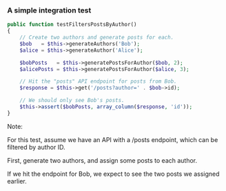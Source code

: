 ### A simple integration test

```php
public function testFiltersPostsByAuthor()
{
    // Create two authors and generate posts for each.
    $bob   = $this->generateAuthors('Bob');
    $alice = $this->generateAuthor('Alice');

    $bobPosts   = $this->generatePostsForAuthor($bob, 2);
    $alicePosts = $this->generatePostsForAuthor($alice, 3);

    // Hit the "posts" API endpoint for posts from Bob.
    $response = $this->get('/posts?author=' . $bob->id);

    // We should only see Bob's posts.
    $this->assert($bobPosts, array_column($response, 'id'));
}
```

Note:

For this test, assume we have an API with a /posts endpoint, which can be filtered by author ID.

First, generate two authors, and assign some posts to each author.

If we hit the endpoint for Bob, we expect to see the two posts we assigned earlier.
